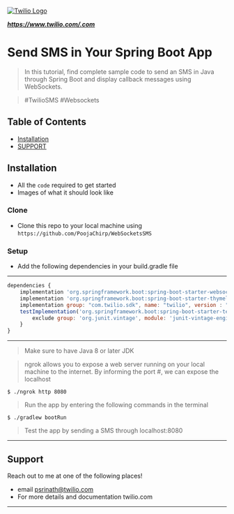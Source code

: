 <a href="http://https://www.twilio.com/.com"><img src="https://www.bizahoy.com/resource/wp-content/uploads/sites/2/elementor/thumbs/Twilio-Logo-1-o6ls9rqpp2oa50hulcri8k8ribzeqd3phv54nagwck.png" title="Twilio Logo" alt="Twilio Logo">

</a>


<!-- [![FVCproductions](https://avatars1.githubusercontent.com/u/4284691?v=3&s=200)](http://fvcproductions.com) -->

***https://www.twilio.com/.com***

# Send SMS in Your Spring Boot App

> In this tutorial, find complete sample code to send an SMS in Java through Spring Boot and display callback messages using WebSockets.

> #TwilioSMS #Websockets


## Table of Contents 


- [Installation](#installation)
- [SUPPORT](#SUPPORT)



## Installation

- All the `code` required to get started
- Images of what it should look like

### Clone

- Clone this repo to your local machine using `https://github.com/PoojaChirp/WebSocketsSMS`

### Setup

- Add the following dependencies in your build.gradle file
---

```javascript
dependencies {
    implementation 'org.springframework.boot:spring-boot-starter-websocket'
    implementation 'org.springframework.boot:spring-boot-starter-thymeleaf'
    implementation group: "com.twilio.sdk", name: "twilio", version : "7.47.2"
    testImplementation('org.springframework.boot:spring-boot-starter-test') {
        exclude group: 'org.junit.vintage', module: 'junit-vintage-engine'
    }
}

```

---


> Make sure to have Java 8 or later JDK

> ngrok allows you to expose a web server running on your local machine to the internet. By informing the port #, we can expose the localhost

```shell
$ ./ngrok http 8080
```

> Run the app by entering the following commands in the terminal

```shell
$ ./gradlew bootRun
```

> Test the app by sending a SMS through localhost:8080
---

## Support

Reach out to me at one of the following places!

- email psrinath@twilio.com
- For more details and documentation twilio.com

---


